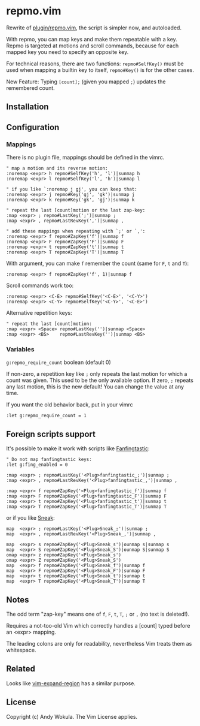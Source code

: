 # repmo.vim

Rewrite of
[plugin/repmo.vim](http://vim.sf.net/scripts/script.php?script_id=2174),
the script is simpler now, and autoloaded.

With repmo, you can map keys and make them repeatable with a key.  Repmo is targeted at motions and scroll commands, because for each mapped key you need to specify an opposite key.

For technical reasons, there are two functions: `repmo#SelfKey()` must be used when mapping a builtin key to itself, `repmo#Key()` is for the other cases.

New Feature: Typing `[count];` (given you mapped `;`) updates the remembered
count.

## Installation

## Configuration

### Mappings

There is no plugin file, mappings should be defined in the vimrc.

    " map a motion and its reverse motion:
    :noremap <expr> h repmo#SelfKey('h', 'l')|sunmap h
    :noremap <expr> l repmo#SelfKey('l', 'h')|sunmap l

    " if you like `:noremap j gj', you can keep that:
    :noremap <expr> j repmo#Key('gj', 'gk')|sunmap j
    :noremap <expr> k repmo#Key('gk', 'gj')|sunmap k

    " repeat the last [count]motion or the last zap-key:
    :map <expr> ; repmo#LastKey(';')|sunmap ;
    :map <expr> , repmo#LastRevKey(',')|sunmap ,

    " add these mappings when repeating with `;' or `,':
    :noremap <expr> f repmo#ZapKey('f')|sunmap f
    :noremap <expr> F repmo#ZapKey('F')|sunmap F
    :noremap <expr> t repmo#ZapKey('t')|sunmap t
    :noremap <expr> T repmo#ZapKey('T')|sunmap T

With argument, you can make `f` remember the count (same for `F`, `t` and `T`):

    :noremap <expr> f repmo#ZapKey('f', 1)|sunmap f

Scroll commands work too:

    :noremap <expr> <C-E> repmo#SelfKey('<C-E>', '<C-Y>')
    :noremap <expr> <C-Y> repmo#SelfKey('<C-Y>', '<C-E>')

Alternative repetition keys:

    " repeat the last [count]motion:
    :map <expr> <Space> repmo#LastKey('')|sunmap <Space>
    :map <expr> <BS>    repmo#LastRevKey('')|sunmap <BS>

### Variables

`g:repmo_require_count` boolean (default 0)

If non-zero, a repetition key like `;` only repeats the last motion for which a count was given.  This used to be the only available option.  If zero, `;` repeats any last motion, this is the new default!  You can change the value at any time.

If you want the old behavior back, put in your vimrc

    :let g:repmo_require_count = 1

## Foreign scripts support

It's possible to make it work with scripts like [Fanfingtastic](https://github.com/dahu/vim-fanfingtastic):

    " Do not map fanfingtastic keys:
    :let g:fing_enabled = 0

    :map <expr> ; repmo#LastKey('<Plug>fanfingtastic_;')|sunmap ;
    :map <expr> , repmo#LastRevKey('<Plug>fanfingtastic_,')|sunmap ,

    :map <expr> f repmo#ZapKey('<Plug>fanfingtastic_f')|sunmap f
    :map <expr> F repmo#ZapKey('<Plug>fanfingtastic_F')|sunmap F
    :map <expr> t repmo#ZapKey('<Plug>fanfingtastic_t')|sunmap t
    :map <expr> T repmo#ZapKey('<Plug>fanfingtastic_T')|sunmap T

or if you like [Sneak](https://github.com/justinmk/vim-sneak):

    map  <expr> ; repmo#LastKey('<Plug>Sneak_;')|sunmap ;
    map  <expr> , repmo#LastRevKey('<Plug>Sneak_,')|sunmap ,

    map  <expr> s repmo#ZapKey('<Plug>Sneak_s')|ounmap s|sunmap s
    map  <expr> S repmo#ZapKey('<Plug>Sneak_S')|ounmap S|sunmap S
    omap <expr> z repmo#ZapKey('<Plug>Sneak_s')
    omap <expr> Z repmo#ZapKey('<Plug>Sneak_S')
    map  <expr> f repmo#ZapKey('<Plug>Sneak_f')|sunmap f
    map  <expr> F repmo#ZapKey('<Plug>Sneak_F')|sunmap F
    map  <expr> t repmo#ZapKey('<Plug>Sneak_t')|sunmap t
    map  <expr> T repmo#ZapKey('<Plug>Sneak_T')|sunmap T

## Notes

The odd term "zap-key" means one of `f`, `F`, `t`, `T`, `;` or `,` (no text is deleted!).

Requires a not-too-old Vim which correctly handles a [count] typed before an
&lt;expr> mapping.

The leading colons are only for readability, nevertheless Vim treats them as whitespace.

## Related

Looks like [vim-expand-region](https://github.com/landock/vim-expand-region) has a similar purpose.

## License

Copyright (c) Andy Wokula.  The Vim License applies.
